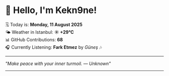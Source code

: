 # 👋 Hello, I'm Kekn9ne!

🗓️ Today is: **Monday, 11 August 2025**  
🌤️ Weather in Istanbul: **☀️   +29°C**  
📊 GitHub Contributions: **68**  
🎧 Currently Listening: **Fark Etmez** by *Güneş* 🎶

---

_"Make peace with your inner turmoil. — *Unknown*"_

---
